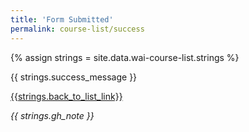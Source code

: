 ```yaml
---
title: 'Form Submitted'
permalink: course-list/success
---
```

<div style="grid-column: 2 / span 8">

<style> 
{% include wai-course-list/css/styles.css %}
main > header { grid-column: 2 / span 8; }
</style>

{% assign strings = site.data.wai-course-list.strings %}

<div class="result-status-message">
{{ strings.success_message }}
</div>


<a href="../">{{strings.back_to_list_link}}</a>


<div class="header-full success"><p><em>{{ strings.gh_note }}</em></p></div>


</div>
